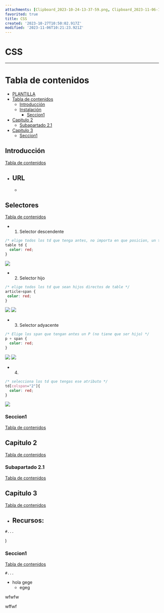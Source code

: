 ```yaml
---
attachments: [Clipboard_2023-10-24-13-37-59.png, Clipboard_2023-11-06-11-10-41.png, Clipboard_2023-11-06-11-12-17.png, Clipboard_2023-11-06-11-12-40.png, Clipboard_2023-11-06-11-19-16.png, Clipboard_2023-11-06-11-19-35.png, Clipboard_2023-11-06-11-21-23.png]
favorited: true
title: CSS
created: '2023-10-27T10:50:02.917Z'
modified: '2023-11-06T10:21:23.921Z'
---
```


# CSS
--------------

[//]: # (version: 1.0)
[//]: # (author: Izan Abramovici Cabrera)
[//]: # (date: 2023-10-24)



# Tabla de contenidos
- [PLANTILLA](#plantilla)
- [Tabla de contenidos](#tabla-de-contenidos)
  - [Introducción](#introducción)
  - [Instalación](#instalación)
    - [Seccion1](#seccion1)
- [Capitulo 2](#capitulo-2)
  - [Subapartado 2.1](#subapartado-21)
- [Capitulo 3](#capitulo-3)
    - [Seccion1](#seccion1-1)

<div style="page-break-after: always;"></div>



## Introducción
[Tabla de contenidos](#tabla-de-contenidos)

- URL
  - 
  - 

## Selectores
[Tabla de contenidos](#tabla-de-contenidos)
- 1. Selector descendente
```css
/* elige todos los td que tenga antes, no importa en que posicion, un table */
table td {
  color: red;
}
```
![](@attachment/Clipboard_2023-11-06-11-10-41.png)

- 2. Selector hijo
 ```css
/* elige todos los td que sean hijos directos de table */
article>span {
  color: red;
}
```
![](@attachment/Clipboard_2023-11-06-11-12-17.png)
![](@attachment/Clipboard_2023-11-06-11-12-40.png)

- 3. Selector adyacente
```css
/* Elige los span que tengan antes un P (no tiene que ser hijo) */
p + span {
  color: red;
}
```
![](@attachment/Clipboard_2023-11-06-11-19-16.png)
![](@attachment/Clipboard_2023-11-06-11-19-35.png)


- 4.
 ```css
 /* selecciona los td que tengas ese atributo */ 
 td[colspan="2"]{
   color: red;
 }
 ```
 ![](@attachment/Clipboard_2023-11-06-11-21-23.png)
### Seccion1
[Tabla de contenidos](#tabla-de-contenidos)

## Capitulo 2
[Tabla de contenidos](#tabla-de-contenidos)

### Subapartado 2.1
[Tabla de contenidos](#tabla-de-contenidos)
## Capitulo 3
[Tabla de contenidos](#tabla-de-contenidos)

- Recursos: 
  - 

```console
#...
```
)
### Seccion1
[Tabla de contenidos](#tabla-de-contenidos)

```console
#...
```
- hola
gege
  - egeg

wfwfw

  wffwf

